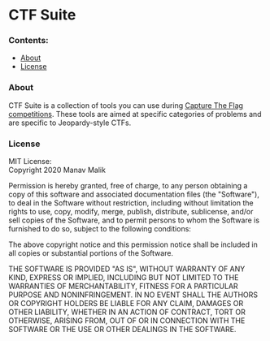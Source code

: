 # CTF Suite

### Contents:
- [About](#about)
- [License](#license)

### About
CTF Suite is a collection of tools you can use during [Capture The Flag competitions](https://en.wikipedia.org/wiki/Capture_the_flag?scrlybrkr=2f93319c#Computer_security). These tools are aimed at specific categories of problems and are specific to Jeopardy-style CTFs.

### License
MIT License:  
Copyright 2020 Manav Malik

Permission is hereby granted, free of charge, to any person obtaining a copy of this software and associated documentation files (the "Software"), to deal in the Software without restriction, including without limitation the rights to use, copy, modify, merge, publish, distribute, sublicense, and/or sell copies of the Software, and to permit persons to whom the Software is furnished to do so, subject to the following conditions:

The above copyright notice and this permission notice shall be included in all copies or substantial portions of the Software.

THE SOFTWARE IS PROVIDED "AS IS", WITHOUT WARRANTY OF ANY KIND, EXPRESS OR IMPLIED, INCLUDING BUT NOT LIMITED TO THE WARRANTIES OF MERCHANTABILITY, FITNESS FOR A PARTICULAR PURPOSE AND NONINFRINGEMENT. IN NO EVENT SHALL THE AUTHORS OR COPYRIGHT HOLDERS BE LIABLE FOR ANY CLAIM, DAMAGES OR OTHER LIABILITY, WHETHER IN AN ACTION OF CONTRACT, TORT OR OTHERWISE, ARISING FROM, OUT OF OR IN CONNECTION WITH THE SOFTWARE OR THE USE OR OTHER DEALINGS IN THE SOFTWARE.
